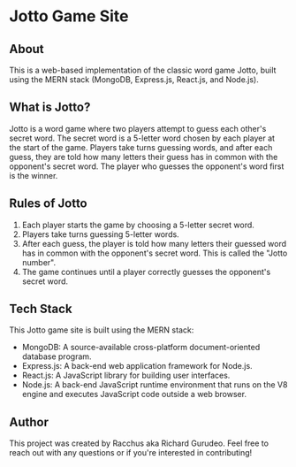 # Jotto Game Site

## About
This is a web-based implementation of the classic word game Jotto, built using the MERN stack (MongoDB, Express.js, React.js, and Node.js).

## What is Jotto?
Jotto is a word game where two players attempt to guess each other's secret word. The secret word is a 5-letter word chosen by each player at the start of the game. Players take turns guessing words, and after each guess, they are told how many letters their guess has in common with the opponent's secret word. The player who guesses the opponent's word first is the winner.

## Rules of Jotto
1. Each player starts the game by choosing a 5-letter secret word.
2. Players take turns guessing 5-letter words.
3. After each guess, the player is told how many letters their guessed word has in common with the opponent's secret word. This is called the "Jotto number".
4. The game continues until a player correctly guesses the opponent's secret word.

## Tech Stack
This Jotto game site is built using the MERN stack:
- MongoDB: A source-available cross-platform document-oriented database program.
- Express.js: A back-end web application framework for Node.js.
- React.js: A JavaScript library for building user interfaces.
- Node.js: A back-end JavaScript runtime environment that runs on the V8 engine and executes JavaScript code outside a web browser.

## Author
This project was created by Racchus aka Richard Gurudeo. Feel free to reach out with any questions or if you're interested in contributing!
